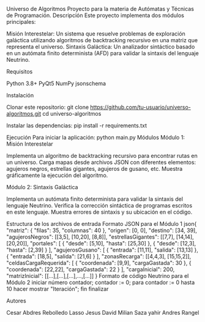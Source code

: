 Universo de Algoritmos
Proyecto para la materia de Autómatas y Técnicas de Programación.
Descripción
Este proyecto implementa dos módulos principales:

Misión Interestelar: Un sistema que resuelve problemas de exploración galáctica utilizando algoritmos de backtracking recursivo en una matriz que representa el universo.
Sintaxis Galáctica: Un analizador sintáctico basado en un autómata finito determinista (AFD) para validar la sintaxis del lenguaje Neutrino.

Requisitos

Python 3.8+
PyQt5
NumPy
jsonschema

Instalación

Clonar este repositorio:
git clone https://github.com/tu-usuario/universo-algoritmos.git
cd universo-algoritmos

Instalar las dependencias:
pip install -r requirements.txt


Ejecución
Para iniciar la aplicación:
python main.py
Módulos
Módulo 1: Misión Interestelar

Implementa un algoritmo de backtracking recursivo para encontrar rutas en un universo.
Carga mapas desde archivos JSON con diferentes elementos: agujeros negros, estrellas gigantes, agujeros de gusano, etc.
Muestra gráficamente la ejecución del algoritmo.

Módulo 2: Sintaxis Galáctica

Implementa un autómata finito determinista para validar la sintaxis del lenguaje Neutrino.
Verifica la corrección sintáctica de programas escritos en este lenguaje.
Muestra errores de sintaxis y su ubicación en el código.

Estructura de los archivos de entrada
Formato JSON para el Módulo 1
json{
  "matriz": { "filas": 35, "columnas": 40 },
  "origen": [0, 0],
  "destino": [34, 39],
  "agujerosNegros": [[3,5], [10,20], [8,8]],
  "estrellasGigantes": [[7,7], [14,14], [20,20]],
  "portales": [
    { "desde": [5,10], "hasta": [25,30] },
    { "desde": [12,3], "hasta": [2,39] }
  ],
  "agujerosGusano": [
    { "entrada": [11,11], "salida": [13,13] },
    { "entrada": [18,5], "salida": [21,6] }
  ],
  "zonasRecarga": [[4,4,3], [15,15,2]],
  "celdasCargaRequerida": [
    { "coordenada": [9,9], "cargaGastada": 30 },
    { "coordenada": [22,22], "cargaGastada": 22 }
  ],
  "cargaInicial": 200,
  "matrizInicial": [[...],[...],[...],...,[...]]
}
Formato de código Neutrino para el Módulo 2
iniciar
  número contador;
  contador := 0;
  para contador := 0 hasta 10 hacer
    mostrar "Iteración";
  fin
finalizar

Autores

Cesar Abdres Rebolledo Lasso
Jesus David Milian Saza
yahir Andres Rangel